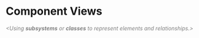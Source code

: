 # Component Views

_<font color="gray">
&lt;Using **subsystems** or **classes** to represent elements and relationships.&gt;
</font>_

